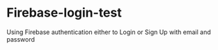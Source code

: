 # Firebase-login-test

Using Firebase authentication either to Login or Sign Up with email and password
